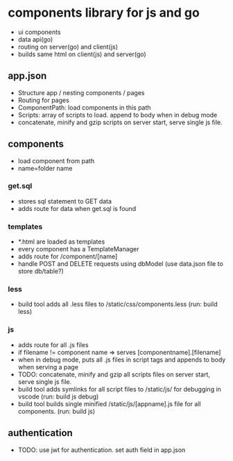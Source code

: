 # components library for js and go
- ui components
- data api(go)
- routing on server(go) and client(js)
- builds same html on client(js) and server(go)


## app.json
- Structure app / nesting components / pages
- Routing for pages
- ComponentPath: load components in this path
- Scripts: array of scripts to load. append to body when in debug mode
- concatenate, minify and gzip scripts on server start, serve single js file.

## components
- load component from path
- name=folder name
### get.sql
- stores sql statement to GET data
- adds route for data when get.sql is found
### templates
- *.html are loaded as templates
- every component has a TemplateManager
- adds route for /component/[name]
- handle POST and DELETE requests using dbModel (use data.json file to store db/table?)
### less
- build tool adds all .less files to /static/css/components.less (run: build less)
### js
- adds route for all .js files
- if filename != component name => serves [componentname].[filename]
- when in debug mode, puts all .js files in script tags and appends to body when serving a page
- TODO: concatenate, minify and gzip all scripts files on server start, serve single js file.
- build tool adds symlinks for all script files to /static/js/ for debugging in vscode (run: build js debug)
- build tool builds single minified /static/js/[appname].js file for all components. (run: build js)
## authentication
- TODO: use jwt for authentication. set auth field in app.json


